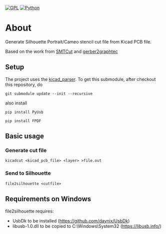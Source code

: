 [![GPL](https://img.shields.io/badge/license-GPL-blue)](https://github.com/ktand/KicadCut/blob/master/LICENSE)
[![Python](https://img.shields.io/badge/language-Python3-orange)](https://www.python.org)

# About

Generate Silhouette Portrait/Cameo stencil cut file from Kicad PCB file.

Based on the work from [SMTCut](https://github.com/GatCode/SMTCut) and [gerber2graphtec](https://github.com/pmonta/gerber2graphtec)

## Setup

The project uses the [kicad_parser](https://github.com/realthunder/kicad_parser). To get this submodule, after checkout this repository, do

```
git submodule update --init --recursive
```

also install

```
pip install PyUsb
```
```
pip install FPDF
```

## Basic usage

### Generate cut file
```
kicadcut <kicad_pcb_file> <layer> >file.out
```

### Send to Silhouette
```
file2silhouette <cutfile>
```

## Requirements on Windows

file2silhouette requires:
- UsbDk to be installed (https://github.com/daynix/UsbDk)
- libusb-1.0.dll to be copied to C:\Windows\System32 (https://libusb.info/)
